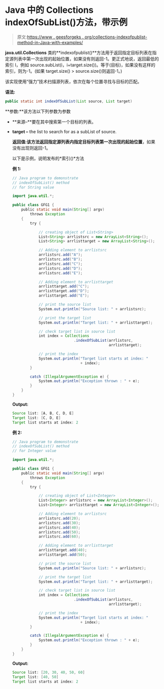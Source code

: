 # Java 中的 Collections indexOfSubList()方法，带示例

> 原文:[https://www . geesforgeks . org/collections-indexofpublist-method-in-Java-with-examples/](https://www.geeksforgeeks.org/collections-indexofsublist-method-in-java-with-examples/)

**java.util.Collections** 类的**indexofpublist()**方法用于返回指定目标列表在指定源列表中第一次出现的起始位置，如果没有则返回-1。更正式地说，返回最低的索引 I，例如 source.subList(i，i+target.size())。等于(目标)，如果没有这样的索引，则为-1。(如果 target.size() > source.size()则返回-1。)

该实现使用“强力”技术扫描源列表，依次在每个位置寻找与目标的匹配。

**语法:**

```java
public static int indexOfSubList(List source, List target)
```

**参数:**该方法以下列参数为参数

*   **来源–**要在其中搜索第一个目标的列表。
*   **target –** the list to search for as a subList of source.

    **返回值:**该方法返回指定源列表内指定目标列表第一次出现的**起始位置**，如果没有出现则返回-1。

    以下是示例，说明发布的*索引()*方法

    **例 1:**

    ```java
    // Java program to demonstrate
    // indexOfSubList() method
    // for String value

    import java.util.*;

    public class GFG1 {
        public static void main(String[] argv)
            throws Exception
        {
            try {

                // creating object of List<String>
                List<String> arrlistsrc = new ArrayList<String>();
                List<String> arrlisttarget = new ArrayList<String>();

                // Adding element to arrlistsrc
                arrlistsrc.add("A");
                arrlistsrc.add("B");
                arrlistsrc.add("C");
                arrlistsrc.add("D");
                arrlistsrc.add("E");

                // Adding element to arrlisttarget
                arrlisttarget.add("C");
                arrlisttarget.add("D");
                arrlisttarget.add("E");

                // print the source list
                System.out.println("Source list: " + arrlistsrc);

                // print the target list
                System.out.println("Target list: " + arrlisttarget);

                // check target list in source list
                int index = Collections
                                .indexOfSubList(arrlistsrc,
                                                arrlisttarget);

                // print the index
                System.out.println("Target list starts at index: "
                                   + index);
            }

            catch (IllegalArgumentException e) {
                System.out.println("Exception thrown : " + e);
            }
        }
    }
    ```

    **Output:**

    ```java
    Source list: [A, B, C, D, E]
    Target list: [C, D, E]
    Target list starts at index: 2

    ```

    **例 2:**

    ```java
    // Java program to demonstrate
    // indexOfSubList() method
    // for Integer value

    import java.util.*;

    public class GFG1 {
        public static void main(String[] argv)
            throws Exception
        {
            try {

                // creating object of List<Integer>
                List<Integer> arrlistsrc = new ArrayList<Integer>();
                List<Integer> arrlisttarget = new ArrayList<Integer>();

                // Adding element to arrlistsrc
                arrlistsrc.add(20);
                arrlistsrc.add(30);
                arrlistsrc.add(40);
                arrlistsrc.add(50);
                arrlistsrc.add(60);

                // Adding element to arrlisttarget
                arrlisttarget.add(40);
                arrlisttarget.add(50);

                // print the source list
                System.out.println("Source list: " + arrlistsrc);

                // print the target list
                System.out.println("Target list: " + arrlisttarget);

                // check target list in source list
                int index = Collections
                                .indexOfSubList(arrlistsrc,
                                                arrlisttarget);

                // print the index
                System.out.println("Target list starts at index: "
                                   + index);
            }

            catch (IllegalArgumentException e) {
                System.out.println("Exception thrown : " + e);
            }
        }
    }
    ```

    **Output:**

    ```java
    Source list: [20, 30, 40, 50, 60]
    Target list: [40, 50]
    Target list starts at index: 2

    ```